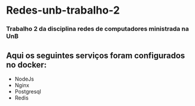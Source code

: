 # Redes-unb-trabalho-2
### Trabalho 2 da disciplina redes de computadores ministrada na UnB

## Aqui os seguintes serviços foram configurados no docker:
* NodeJs
* Nginx
* Postgresql
* Redis

